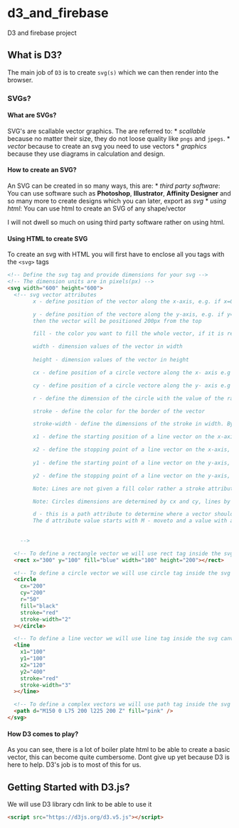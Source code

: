 # d3_and_firebase

D3 and firebase project

## What is D3?

The main job of `D3` is to create `svg(s)` which we can then render into the browser.

### SVGs?

#### What are SVGs?

SVG's are scallable vector graphics. The are referred to: \* _scallable_ because no matter their size, they do not loose quality like `pngs` and `jpegs`. \* _vector_ because to create an svg you need to use vectors \* _graphics_ because they use diagrams in calculation and design.

#### How to create an SVG?

An SVG can be created in so many ways, this are: \* _third party software_: You can use software such as **Photoshop**, **Illustrator**, **Affinity Designer** and so many more to create designs which you can later, export as _svg_ \* _using html_: You can use html to create an SVG of any shape/vector

I will not dwell so much on using third party software rather on using html.

#### Using HTML to create SVG

To create an svg with HTML you will first have to enclose all you tags with the `<svg>` tags

```html
<!-- Define the svg tag and provide dimensions for your svg -->
<!-- The dimension units are in pixels(px) -->
<svg width="600" height="600">
  <!-- svg vector attributes
        x - define position of the vector along the x-axis, e.g. if x=0 then the vector will be positioned 0px from the left same as if it was 400px

        y - define position of the vectore along the y-axis, e.g. if y=200
        then the vector will be positioned 200px from the top

        fill - the color you want to fill the whole vector, if it is red then the whole vector will be filled with red, you can also use hsl() and hex values

        width - dimension values of the vector in width
        
        height - dimension values of the vector in height

        cx - define position of a circle vectore along the x- axis e.g if cx=30 then position the center of the circle at 30 px from the left

        cy - define position of a circle vectore along the y- axis e.g if cy=30 then position the center of the circle at 30 px from the top

        r - define the dimension of the circle with the value of the radius, e.g. if radius is 50 then the diameter of the circle is 2x that 100

        stroke - define the color for the border of the vector

        stroke-width - define the dimensions of the stroke in width. By default its 1

        x1 - define the starting position of a line vector on the x-axis, e.g x1=20 means the line will start from 20px from the left

        x2 - define the stopping point of a line vector on the x-axis, e.g. x2=120 means the line will move along to the right with 100px
        
        y1 - define the starting point of a line vector on the y-axis, e.g. y1=20 means the line will start from 20px from the top

        y2 - define the stopping point of a line vector on the y-axis, e.g. y2=120 means the line will move down a bit with 100px

        Note: Lines are not given a fill color rather a stroke attribute is used

        Note: Circles dimensions are determined by cx and cy, lines by x1,y1,x2, and y2

        d - this is a path attribute to determine where a vector should start and end
        The d attribute value starts with M - moveto and a value with a space e.g. M 150 that value is the starting point on the x-axis, 150px from the left, next there is a space e.g. M 150 50 that is the starting point of the vector on the y-axis, 50px from the top, what follows is a space and L - lineto and value, e.g. L10 50, the first number next to L is where the vector should go next on the x-axis and the next number on the y-axis from the starting point M xx xx, you can add consecutive L xxx xx/L xx xx/L xx xxx to close the vector add Z - closepath to the end and what that will do is on the final position it will take the point and connect it back to M. There are types of values more here https://youtu.be/9qsiJX8aINE?list=PL4cUxeGkcC9jI1rsj6qrr1eLQZA7FnN3S&t=1286.
        
        
    -->

  <!-- To define a rectangle vector we will use rect tag inside the svg canvas -->
  <rect x="300" y="100" fill="blue" width="100" height="200"></rect>

  <!-- To define a circle vector we will use circle tag inside the svg canvas -->
  <circle
    cx="200"
    cy="200"
    r="50"
    fill="black"
    stroke="red"
    stroke-width="2"
  ></circle>

  <!-- To define a line vector we will use line tag inside the svg canvas -->
  <line
    x1="100"
    y1="100"
    x2="120"
    y2="400"
    stroke="red"
    stroke-width="3"
  ></line>

  <!-- To define a complex vectors we will use path tag inside the svg canvas -->
  <path d="M150 0 L75 200 l225 200 Z" fill="pink" />
</svg>
```

#### How D3 comes to play?

As you can see, there is a lot of boiler plate html to be able to create a basic vector, this can become quite cumbersome. Dont give up yet because D3 is here to help. D3's job is to most of this for us.

## Getting Started with D3.js?

We will use D3 library cdn link to be able to use it

```html
<script src="https://d3js.org/d3.v5.js"></script>
```
